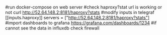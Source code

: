 #run docker-compose on web server
#check haproxy?stat url is working or not
curl http://52.64.148.2:8181/haproxy?stats
#modify inputs in telegraf
 [[inputs.haproxy]]
    servers = ["http://52.64.148.2:8181/haproxy?stats"]
#import dashboards to grafana
https://grafana.com/dashboards/1234
#if cannot see the data in influxdb check firewall

